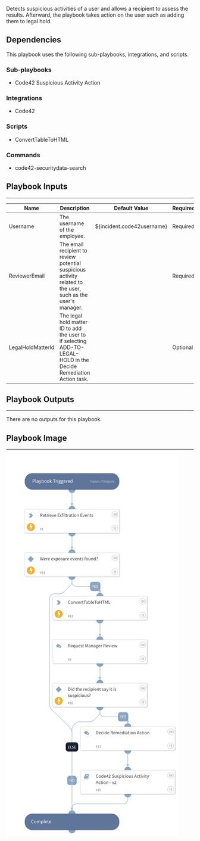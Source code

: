 Detects suspicious activities of a user and allows a recipient to assess the results. Afterward, the playbook takes action on the user such as adding them to legal hold.

## Dependencies

This playbook uses the following sub-playbooks, integrations, and scripts.

### Sub-playbooks

* Code42 Suspicious Activity Action

### Integrations

* Code42

### Scripts

* ConvertTableToHTML

### Commands

* code42-securitydata-search

## Playbook Inputs

---

| **Name** | **Description** | **Default Value** | **Required** |
| --- | --- | --- | --- |
| Username | The username of the employee. | ${incident.code42username} | Required |
| ReviewerEmail | The email recipient to review potential suspicious activity related to the user, such as the user's manager. |  | Required |
| LegalHoldMatterId | The legal hold matter ID to add the user to if selecting ADD\-TO\-LEGAL\-HOLD in the Decide Remediation Action task. |  | Optional |

## Playbook Outputs

---
There are no outputs for this playbook.

## Playbook Image

---
![Code42 Suspicious Activity Review](../doc_files/Code42_Suspicious_Activity_Review_v2.png)
